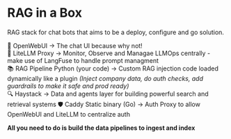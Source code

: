 #  RAG in a Box

RAG stack for chat bots that aims to be a deploy, configure and go solution. 

🧠 OpenWebUI  -> The chat UI because why not!  
🔄 LiteLLM Proxy	-> Monitor, Observe and Managae LLMOps centrally - make use of LangFuse to handle prompt managment     
📚 RAG Pipeline	Python (your code) -> Custom RAG injection code loaded dynamically like a plugin _(Inject company data, do auth checks, add guardrails to make it safe and prod ready)_   
🔍 Haystack	-> Data and agents layer for building powerful search and retrieval systems
🛡️ Caddy	Static binary (Go)	-> Auth Proxy to allow OpenWebUI and LiteLLM to centralize auth  

**All you need to do is build the data pipelines to ingest and index**  
